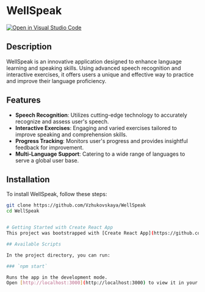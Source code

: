 
# WellSpeak

[![Open in Visual Studio Code](https://img.shields.io/static/v1?logo=visualstudiocode&label=&message=Open%20in%20Visual%20Studio%20Code&labelColor=2c2c32&color=007acc&logoColor=007acc)](https://open.vscode.dev/Vzhukovskaya/WellSpeak.React)

## Description
WellSpeak is an innovative application designed to enhance language learning and speaking skills. Using advanced speech recognition and interactive exercises, it offers users a unique and effective way to practice and improve their language proficiency.

## Features
- **Speech Recognition**: Utilizes cutting-edge technology to accurately recognize and assess user's speech.
- **Interactive Exercises**: Engaging and varied exercises tailored to improve speaking and comprehension skills.
- **Progress Tracking**: Monitors user's progress and provides insightful feedback for improvement.
- **Multi-Language Support**: Catering to a wide range of languages to serve a global user base.

## Installation
To install WellSpeak, follow these steps:
```bash
git clone https://github.com/Vzhukovskaya/WellSpeak
cd WellSpeak


# Getting Started with Create React App
This project was bootstrapped with [Create React App](https://github.com/facebook/create-react-app).

## Available Scripts

In the project directory, you can run:

### `npm start`

Runs the app in the development mode.
Open [http://localhost:3000](http://localhost:3000) to view it in your browser.

